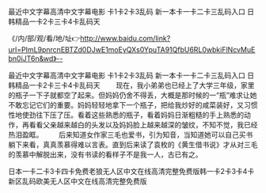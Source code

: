 最近中文字幕高清中文字幕电影
卡1卡2卡3乱码
新一本卡一卡二卡三乱码入口
日韩精品一卡2卡三卡4卡乱码天


《/内/部/观/看/地/址👉http://www.baidu.com/link?url=PImL9pnrcnEBTZd0DJwE1moEyQXs0YpuTA91QfbU6RL0wbkiFlNcvMuEbn0iJT6n&wd》--

最近中文字幕高清中文字幕电影
卡1卡2卡3乱码
新一本卡一卡二卡三乱码入口
日韩精品一卡2卡三卡4卡乱码天
　　现在，我小弟弟也已经上了大学三年级，家里的瓶子一下子就都空了起来。但妈妈仍舍不得丢，大概是那时候的一“瓶”难求让她不敢忘记它们的重要。妈妈轻轻地拿下一个瓶子，把给我炒好的咸菜装好，又习惯性地使劲往下压了压。看着这些熟悉的瓶子，看着妈妈日渐粗糙的手上熟悉的动作，再看看父亲越来越白的头发以及妈妈脸上越来越深的皱纹，不知不觉，我已经热泪盈眶。
　　后来知道女作家三毛也爱书，引为知音，当知道她可以自己买书躺下来看，真真羡慕得难以言表。直到后来读了袁枚的《黄生借书说》才从对三毛的羡慕中解脱出来，没有书读的看样子不是我一人，古已有之。





日本一卡二卡3卡四卡免费老狼无人区中文在线高清完整免费版韩一卡2卡3卡4卡新区乱码欧美无人区中文在线高清完整免费版

